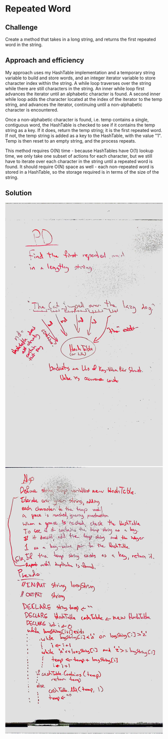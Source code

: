 # Repeated Word

## Challenge
Create a method that takes in a long string, and returns the first repeated word in the string.

## Approach and efficiency
My approach uses my HashTable implementation and a temporary string variable to build and store words, and an integer iterator variable to store character index within the string.
A while loop traverses over the string while there are still characters in the string. 
An inner while loop first advances the iterator until an alphabetic character is found. 
A second inner while loop adds the character located at the index of the iterator to the temp string, and advances the iterator, continuing until a non-alphabetic character is encountered.

Once a non-alphabetic character is found, i.e. temp contains a single, contiguous word, the HashTable is checked to see if it contains the temp string as a key. If it does, return the temp string; it is the first repeated word.
If not, the temp string is added as a key to the HashTable, with the value "1". Temp is then reset to an empty string, and the process repeats.

This method requires O(N) time - because HashTables have O(1) lookup time, we only take one subset of actions for each character, but we still have to iterate over each character in the string until a repeated word is found.
It should require O(N) space as well - each non-repeated word is stored in a HashTable, so the storage required is in terms of the size of the string.

## Solution
![Whiteboard solution - Problem domain and visual](https://github.com/RickFlinn/data-structures-and-algorithms/blob/master/assets/RepeatedWord%20(2).jpg)
![Whiteboard solution - Algorithm and PseudoCode](https://github.com/RickFlinn/data-structures-and-algorithms/blob/master/assets/RepeatedWord%20(1).jpg)

